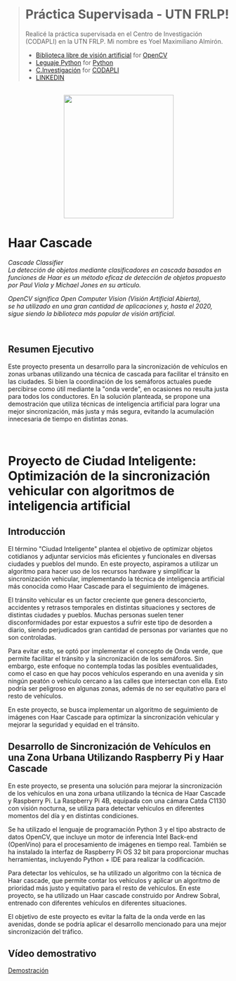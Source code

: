 > # Práctica Supervisada - UTN FRLP!
> Realicé la práctica supervisada en el Centro de Investigación (CODAPLI) en la UTN FRLP. Mi nombre es Yoel Maximiliano Almirón. 
> - [Biblioteca libre de visión artificial](https://opencv.org/) for [OpenCV](https://opencv.org/releases/)
> - [Leguaje Python](https://www.python.org/) for [Python](https://www.python.org/doc/)
> - [C.Investigación](https://www.frlp.utn.edu.ar/) for [CODAPLI](https://codapli.frlp.utn.edu.ar/)
> - [LINKEDIN](https://www.linkedin.com/in/yoel-almiron/)

<br>



<div align="center">
  <img src="https://upload.wikimedia.org/wikipedia/commons/5/53/OpenCV_Logo_with_text.png" width="250" height="280">
</div>

# Haar Cascade

*Cascade Classifier* <br>
*La detección de objetos mediante clasificadores en cascada 
  basados en funciones de Haar es un método eficaz de detección 
  de objetos propuesto por Paul Viola y Michael Jones en su artículo.*

*OpenCV significa Open Computer Vision (Visión Artificial Abierta),* <br>
*se ha utilizado en una gran cantidad de aplicaciones y, hasta el 2020, sigue siendo la biblioteca más popular de visión artificial.*

<br>
  
## Resumen Ejecutivo

Este proyecto presenta un desarrollo para la sincronización de vehículos en zonas urbanas utilizando una técnica de cascada para facilitar el tránsito en las ciudades. Si bien la coordinación de los semáforos actuales puede percibirse como útil mediante la "onda verde", en ocasiones no resulta justa para todos los conductores. En la solución planteada, se propone una demostración que utiliza técnicas de inteligencia artificial para lograr una mejor sincronización, más justa y más segura, evitando la acumulación innecesaria de tiempo en distintas zonas.

  
<br>
  
# Proyecto de Ciudad Inteligente: Optimización de la sincronización vehicular con algoritmos de inteligencia artificial

## Introducción

El término "Ciudad Inteligente" plantea el objetivo de optimizar objetos cotidianos y adjuntar servicios más eficientes y funcionales en diversas ciudades y pueblos del mundo. En este proyecto, aspiramos a utilizar un algoritmo para hacer uso de los recursos hardware y simplificar la sincronización vehicular, implementando la técnica de inteligencia artificial más conocida como Haar Cascade para el seguimiento de imágenes.

El tránsito vehicular es un factor creciente que genera desconcierto, accidentes y retrasos temporales en distintas situaciones y sectores de distintas ciudades y pueblos. Muchas personas suelen tener disconformidades por estar expuestos a sufrir este tipo de desorden a diario, siendo perjudicados gran cantidad de personas por variantes que no son controladas.

Para evitar esto, se optó por implementar el concepto de Onda verde, que permite facilitar el tránsito y la sincronización de los semáforos. Sin embargo, este enfoque no contempla todas las posibles eventualidades, como el caso en que hay pocos vehículos esperando en una avenida y sin ningún peatón o vehículo cercano a las calles que intersectan con ella. Esto podría ser peligroso en algunas zonas, además de no ser equitativo para el resto de vehículos.

En este proyecto, se busca implementar un algoritmo de seguimiento de imágenes con Haar Cascade para optimizar la sincronización vehicular y mejorar la seguridad y equidad en el tránsito.

## Desarrollo de Sincronización de Vehículos en una Zona Urbana Utilizando Raspberry Pi y Haar Cascade

En este proyecto, se presenta una solución para mejorar la sincronización de los vehículos en una zona urbana utilizando la técnica de Haar Cascade y Raspberry Pi. La Raspberry Pi 4B, equipada con una cámara Catda C1130 con visión nocturna, se utiliza para detectar vehículos en diferentes momentos del día y en distintas condiciones. 

Se ha utilizado el lenguaje de programación Python 3 y el tipo abstracto de datos OpenCV, que incluye un motor de inferencia Intel Back-end (OpenVino) para el procesamiento de imágenes en tiempo real. También se ha instalado la interfaz de Raspberry Pi OS 32 bit para proporcionar muchas herramientas, incluyendo Python + IDE para realizar la codificación.

Para detectar los vehículos, se ha utilizado un algoritmo con la técnica de Haar cascade, que permite contar los vehículos y aplicar un algoritmo de prioridad más justo y equitativo para el resto de vehículos. En este proyecto, se ha utilizado un Haar cascade construido por Andrew Sobral, entrenado con diferentes vehículos en diferentes situaciones.

El objetivo de este proyecto es evitar la falta de la onda verde en las avenidas, donde se podría aplicar el desarrollo mencionado para una mejor sincronización del tráfico. 

## Vídeo demostrativo

[Demostración](https://www.youtube.com/watch?v=tTSoadptFFI&ab_channel=YoelAlmir%C3%B3n)


